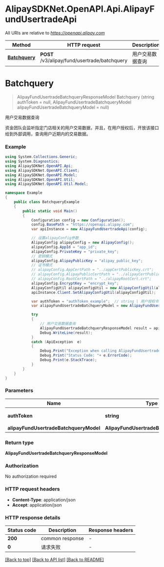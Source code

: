 # AlipaySDKNet.OpenAPI.Api.AlipayFundUsertradeApi

All URIs are relative to *https://openapi.alipay.com*

Method | HTTP request | Description
------------- | ------------- | -------------
[**Batchquery**](AlipayFundUsertradeApi.md#batchquery) | **POST** /v3/alipay/fund/usertrade/batchquery | 用户交易数据查询


<a name="batchquery"></a>
# **Batchquery**
> AlipayFundUsertradeBatchqueryResponseModel Batchquery (string authToken = null, AlipayFundUsertradeBatchqueryModel alipayFundUsertradeBatchqueryModel = null)

用户交易数据查询

资金团队会监听指定门店相关的用户交易数据，并且，在用户授权后，开放该接口给到外部调用，查询用户近期内的交易数据。

### Example
```csharp
using System.Collections.Generic;
using System.Diagnostics;
using AlipaySDKNet.OpenAPI.Api;
using AlipaySDKNet.OpenAPI.Client;
using AlipaySDKNet.OpenAPI.Model;
using AlipaySDKNet.OpenAPI.Util;
using AlipaySDKNet.OpenAPI.Util.Model;

namespace Example
{
    public class BatchqueryExample
    {
        public static void Main()
        {
            Configuration config = new Configuration();
            config.BasePath = "https://openapi.alipay.com";
            var apiInstance = new AlipayFundUsertradeApi(config);

            // 设置alipayConfig参数
            AlipayConfig alipayConfig = new AlipayConfig();
            alipayConfig.AppId = "app_id";
            alipayConfig.PrivateKey = "private_key";
            // 密钥模式
            alipayConfig.AlipayPublicKey = "alipay_public_key";
            // 证书模式
            // alipayConfig.AppCertPath = "../appCertPublicKey.crt";
            // alipayConfig.AlipayPublicCertPath = "../alipayCertPublicKey_RSA2.crt";
            // alipayConfig.RootCertPath = "../alipayRootCert.crt";
            alipayConfig.EncryptKey = "encrypt_key";
            AlipayConfigUtil alipayConfigUtil = new AlipayConfigUtil(alipayConfig);
            apiInstance.Client.SetAlipayConfigUtil(alipayConfigUtil);

            var authToken = "authToken_example";  // string | 用户授权令牌 (optional) 
            var alipayFundUsertradeBatchqueryModel = new AlipayFundUsertradeBatchqueryModel(); // AlipayFundUsertradeBatchqueryModel |  (optional) 

            try
            {
                // 用户交易数据查询
                AlipayFundUsertradeBatchqueryResponseModel result = apiInstance.Batchquery(authToken, alipayFundUsertradeBatchqueryModel);
                Debug.WriteLine(result);
            }
            catch (ApiException  e)
            {
                Debug.Print("Exception when calling AlipayFundUsertradeApi.Batchquery: " + e.Message );
                Debug.Print("Status Code: "+ e.ErrorCode);
                Debug.Print(e.StackTrace);
            }
        }
    }
}
```

### Parameters

Name | Type | Description  | Notes
------------- | ------------- | ------------- | -------------
 **authToken** | **string**| 用户授权令牌 | [optional] 
 **alipayFundUsertradeBatchqueryModel** | **AlipayFundUsertradeBatchqueryModel**|  | [optional] 

### Return type

**AlipayFundUsertradeBatchqueryResponseModel**

### Authorization

No authorization required

### HTTP request headers

 - **Content-Type**: application/json
 - **Accept**: application/json


### HTTP response details
| Status code | Description | Response headers |
|-------------|-------------|------------------|
| **200** | common response |  -  |
| **0** | 请求失败 |  -  |

[[Back to top]](#) [[Back to API list]](../README.md#documentation-for-api-endpoints) [[Back to README]](../README.md)

